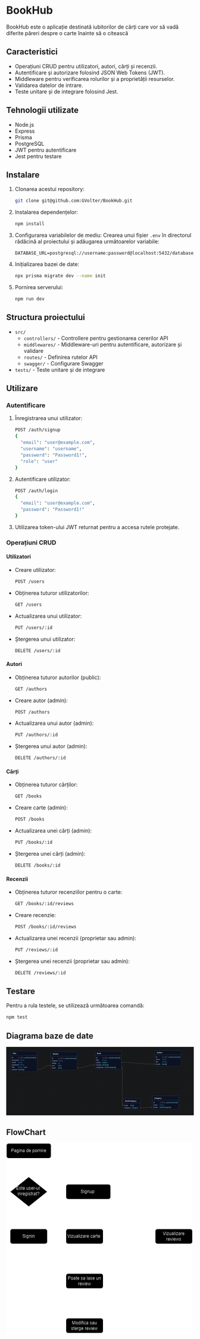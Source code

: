 # BookHub

BookHub este o aplicație destinată iubitorilor de cărți care vor să vadă diferite păreri despre o carte înainte să o citească

## Caracteristici

- Operațiuni CRUD pentru utilizatori, autori, cărți și recenzii.
- Autentificare și autorizare folosind JSON Web Tokens (JWT).
- Middleware pentru verificarea rolurilor și a proprietății resurselor.
- Validarea datelor de intrare.
- Teste unitare și de integrare folosind Jest.

## Tehnologii utilizate

- Node.js
- Express
- Prisma
- PostgreSQL
- JWT pentru autentificare
- Jest pentru testare

## Instalare

1. Clonarea acestui repository:
    ```bash
    git clone git@github.com:GVolter/BookHub.git
    ```

2. Instalarea dependențelor:
    ```bash
    npm install
    ```

3. Configurarea variabilelor de mediu:
    Crearea unui fișier `.env` în directorul rădăcină al proiectului și adăugarea următoarelor variabile:
    ```
    DATABASE_URL=postgresql://username:password@localhost:5432/database_name
    ```

4. Inițializarea bazei de date:
    ```bash
    npx prisma migrate dev --name init
    ```

5. Pornirea serverului:
    ```bash
    npm run dev
    ```

## Structura proiectului

- `src/`
  - `controllers/` - Controllere pentru gestionarea cererilor API
  - `middlewares/` - Middleware-uri pentru autentificare, autorizare și validare
  - `routes/` - Definirea rutelor API
  - `swagger/` - Configurare Swagger
- `tests/` - Teste unitare și de integrare

## Utilizare

### Autentificare

1. Înregistrarea unui utilizator:
    ```bash
    POST /auth/signup
    {
      "email": "user@example.com",
      "username": "username",
      "password": "Password1!",
      "role": "user"
    }
    ```

2. Autentificare utilizator:
    ```bash
    POST /auth/login
    {
      "email": "user@example.com",
      "password": "Password1!"
    }
    ```

3. Utilizarea token-ului JWT returnat pentru a accesa rutele protejate.

### Operațiuni CRUD

#### Utilizatori

- Creare utilizator:
    ```bash
    POST /users
    ```

- Obținerea tuturor utilizatorilor:
    ```bash
    GET /users
    ```

- Actualizarea unui utilizator:
    ```bash
    PUT /users/:id
    ```

- Ștergerea unui utilizator:
    ```bash
    DELETE /users/:id
    ```

#### Autori

- Obținerea tuturor autorilor (public):
    ```bash
    GET /authors
    ```

- Creare autor (admin):
    ```bash
    POST /authors
    ```

- Actualizarea unui autor (admin):
    ```bash
    PUT /authors/:id
    ```

- Ștergerea unui autor (admin):
    ```bash
    DELETE /authors/:id
    ```

#### Cărți

- Obținerea tuturor cărților:
    ```bash
    GET /books
    ```

- Creare carte (admin):
    ```bash
    POST /books
    ```

- Actualizarea unei cărți (admin):
    ```bash
    PUT /books/:id
    ```

- Ștergerea unei cărți (admin):
    ```bash
    DELETE /books/:id
    ```

#### Recenzii

- Obținerea tuturor recenziilor pentru o carte:
    ```bash
    GET /books/:id/reviews
    ```

- Creare recenzie:
    ```bash
    POST /books/:id/reviews
    ```

- Actualizarea unei recenzii (proprietar sau admin):
    ```bash
    PUT /reviews/:id
    ```

- Ștergerea unei recenzii (proprietar sau admin):
    ```bash
    DELETE /reviews/:id
    ```

## Testare

Pentru a rula testele, se utilizează următoarea comandă:
```bash
npm test
```

## Diagrama baze de date
![Diagrama](media/image.png)

## FlowChart
![Flowchart](media/flowchart.png)
